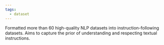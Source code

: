 ```yaml
---
tags:
  - dataset
---
```


Formatted more than 60 high-quality NLP datasets into instruction-following datasets. Aims to capture the prior of understanding and respecting textual instructions.